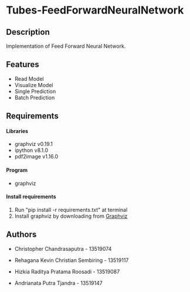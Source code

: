 # Tubes-FeedForwardNeuralNetwork

## Description
Implementation of Feed Forward Neural Network.

## Features
- Read Model
- Visualize Model
- Single Prediction
- Batch Prediction

## Requirements
#### Libraries
- graphviz v0.19.1
- ipython v8.1.0
- pdf2image v1.16.0

#### Program
- graphviz

#### Install requirements
1. Run "pip install -r requirements.txt" at terminal
2. Install graphviz by downloading from [Graphviz]

## Authors

- Christopher Chandrasaputra - 13519074
- Rehagana Kevin Christian Sembiring - 13519117
- Hizkia Raditya Pratama Roosadi - 13519087
- Andrianata Putra Tjandra - 13519147

   [Graphviz]: <https://github.com/joemccann/>